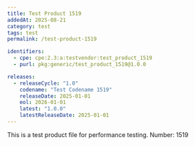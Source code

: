 ```yaml
---
title: Test Product 1519
addedAt: 2025-08-21
category: test
tags: test
permalink: /test-product-1519

identifiers:
  - cpe: cpe:2.3:a:testvendor:test_product_1519
  - purl: pkg:generic/test_product_1519@1.0.0

releases:
  - releaseCycle: "1.0"
    codename: "Test Codename 1519"
    releaseDate: 2025-01-01
    eol: 2026-01-01
    latest: "1.0.0"
    latestReleaseDate: 2025-01-01
---
```


This is a test product file for performance testing. Number: 1519
